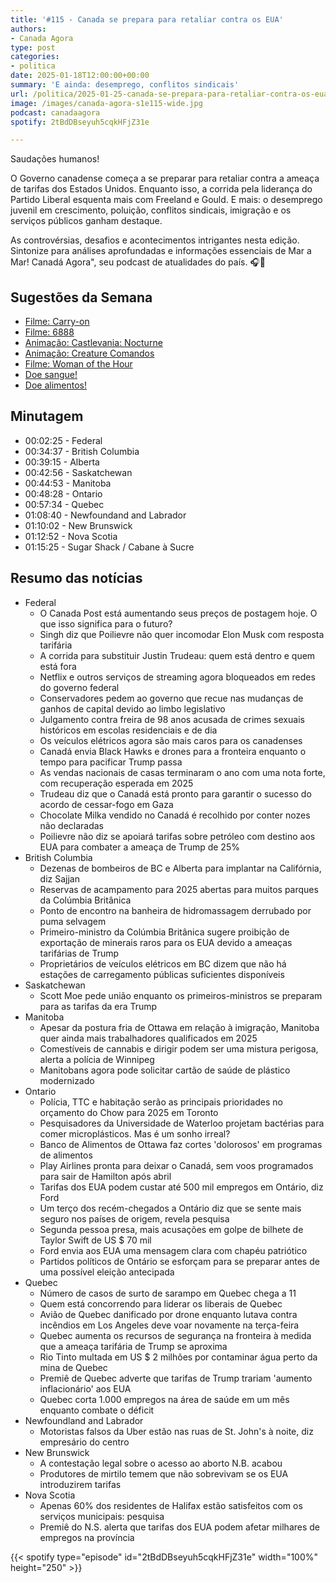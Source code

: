 ```yaml
---
title: '#115 - Canada se prepara para retaliar contra os EUA'
authors:
- Canada Agora
type: post
categories:
- politica
date: 2025-01-18T12:00:00+00:00
summary: 'E ainda: desemprego, conflitos sindicais'
url: /politica/2025-01-25-canada-se-prepara-para-retaliar-contra-os-eua.html
image: /images/canada-agora-s1e115-wide.jpg
podcast: canadaagora
spotify: 2tBdDBseyuh5cqkHFjZ31e

---
```


Saudações humanos!

O Governo canadense começa a se preparar para retaliar contra a ameaça de tarifas dos Estados Unidos. Enquanto isso, a corrida pela liderança do Partido Liberal esquenta mais com Freeland e Gould. E mais: o desemprego juvenil em crescimento, poluição, conflitos sindicais, imigração e os serviços públicos ganham destaque.

As controvérsias, desafios e acontecimentos intrigantes nesta edição. Sintonize para análises aprofundadas e informações essenciais de Mar a Mar! Canadá Agora", seu podcast de atualidades do país. 🎧📰

## Sugestões da Semana

- [Filme: Carry-on](https://www.imdb.com/title/tt21382296/)
- [Filme: 6888](https://www.imdb.com/title/tt24458622/)
- [Animação: Castlevania: Nocturne](https://www.imdb.com/title/tt14833612/)
- [Animação: Creature Comandos](https://www.imdb.com/title/tt26545355/)
- [Filme: Woman of the Hour](https://www.imdb.com/title/tt7737800/)
- [Doe sangue!](https://blood.ca)
- [Doe alimentos!](https://foodbankscanada.ca)

## Minutagem
- 00:02:25 - Federal
- 00:34:37 - British Columbia
- 00:39:15 - Alberta
- 00:42:56 - Saskatchewan
- 00:44:53 - Manitoba
- 00:48:28 - Ontario
- 00:57:34 - Quebec
- 01:08:40 - Newfoundand and Labrador
- 01:10:02 - New Brunswick
- 01:12:52 - Nova Scotia
- 01:15:25 - Sugar Shack / Cabane à Sucre

## Resumo das notícias
- Federal
  - O Canada Post está aumentando seus preços de postagem hoje. O que isso significa para o futuro?
  - Singh diz que Poilievre não quer incomodar Elon Musk com resposta tarifária
  - A corrida para substituir Justin Trudeau: quem está dentro e quem está fora
  - Netflix e outros serviços de streaming agora bloqueados em redes do governo federal
  - Conservadores pedem ao governo que recue nas mudanças de ganhos de capital devido ao limbo legislativo
  - Julgamento contra freira de 98 anos acusada de crimes sexuais históricos em escolas residenciais e de dia
  - Os veículos elétricos agora são mais caros para os canadenses
  - Canadá envia Black Hawks e drones para a fronteira enquanto o tempo para pacificar Trump passa
  - As vendas nacionais de casas terminaram o ano com uma nota forte, com recuperação esperada em 2025
  - Trudeau diz que o Canadá está pronto para garantir o sucesso do acordo de cessar-fogo em Gaza
  - Chocolate Milka vendido no Canadá é recolhido por conter nozes não declaradas
  - Poilievre não diz se apoiará tarifas sobre petróleo com destino aos EUA para combater a ameaça de Trump de 25%
- British Columbia
  - Dezenas de bombeiros de BC e Alberta para implantar na Califórnia, diz Sajjan
  - Reservas de acampamento para 2025 abertas para muitos parques da Colúmbia Britânica
  - Ponto de encontro na banheira de hidromassagem derrubado por puma selvagem
  - Primeiro-ministro da Colúmbia Britânica sugere proibição de exportação de minerais raros para os EUA devido a ameaças tarifárias de Trump
  - Proprietários de veículos elétricos em BC dizem que não há estações de carregamento públicas suficientes disponíveis
- Saskatchewan
  - Scott Moe pede união enquanto os primeiros-ministros se preparam para as tarifas da era Trump
- Manitoba
  - Apesar da postura fria de Ottawa em relação à imigração, Manitoba quer ainda mais trabalhadores qualificados em 2025
  - Comestíveis de cannabis e dirigir podem ser uma mistura perigosa, alerta a polícia de Winnipeg
  - Manitobans agora pode solicitar cartão de saúde de plástico modernizado
- Ontario
  - Polícia, TTC e habitação serão as principais prioridades no orçamento do Chow para 2025 em Toronto
  - Pesquisadores da Universidade de Waterloo projetam bactérias para comer microplásticos. Mas é um sonho irreal?
  - Banco de Alimentos de Ottawa faz cortes 'dolorosos' em programas de alimentos
  - Play Airlines pronta para deixar o Canadá, sem voos programados para sair de Hamilton após abril
  - Tarifas dos EUA podem custar até 500 mil empregos em Ontário, diz Ford
  - Um terço dos recém-chegados a Ontário diz que se sente mais seguro nos países de origem, revela pesquisa
  - Segunda pessoa presa, mais acusações em golpe de bilhete de Taylor Swift de US $ 70 mil
  - Ford envia aos EUA uma mensagem clara com chapéu patriótico
  - Partidos políticos de Ontário se esforçam para se preparar antes de uma possível eleição antecipada
- Quebec
  - Número de casos de surto de sarampo em Quebec chega a 11
  - Quem está concorrendo para liderar os liberais de Quebec
  - Avião de Quebec danificado por drone enquanto lutava contra incêndios em Los Angeles deve voar novamente na terça-feira
  - Quebec aumenta os recursos de segurança na fronteira à medida que a ameaça tarifária de Trump se aproxima
  - Rio Tinto multada em US $ 2 milhões por contaminar água perto da mina de Quebec
  - Premiê de Quebec adverte que tarifas de Trump trariam 'aumento inflacionário' aos EUA
  - Quebec corta 1.000 empregos na área de saúde em um mês enquanto combate o déficit
- Newfoundland and Labrador
  - Motoristas falsos da Uber estão nas ruas de St. John's à noite, diz empresário do centro
- New Brunswick
  - A contestação legal sobre o acesso ao aborto N.B. acabou
  - Produtores de mirtilo temem que não sobrevivam se os EUA introduzirem tarifas
- Nova Scotia
  - Apenas 60% dos residentes de Halifax estão satisfeitos com os serviços municipais: pesquisa
  - Premiê do N.S. alerta que tarifas dos EUA podem afetar milhares de empregos na província


{{< spotify type="episode" id="2tBdDBseyuh5cqkHFjZ31e" width="100%" height="250" >}}
